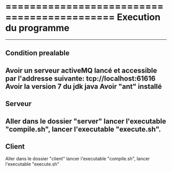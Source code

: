 ============================================
Execution du programme
===========================================
------------------------------------------
Condition prealable
------------------------------------------
Avoir un serveur activeMQ lancé et accessible par l'addresse suivante: tcp://localhost:61616
Avoir la version 7 du jdk java
Avoir "ant" installé
-----------------------------------------
Serveur
------------------------------------------
Aller dans le dossier "server" lancer l'executable "compile.sh", lancer l'executable "execute.sh".
-----------------------------------------
Client
-----------------------------------------
Aller dans le dossier "client" lancer l'executable "compile.sh", lancer l'executable "execute.sh"

